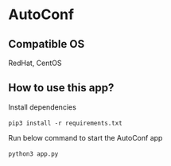 # AutoConf

## Compatible OS

RedHat, CentOS

## How to use this app?

Install dependencies<br><br>
`pip3 install -r requirements.txt`

Run below command to start the AutoConf app<br><br>
`python3 app.py`
